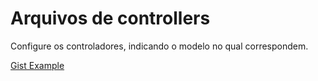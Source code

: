 # Arquivos de controllers

Configure os controladores, indicando o modelo no qual correspondem.

[Gist Example](https://gist.github.com/tiagodurante/960900069fd90cae7f6d8911f4d5a719)
